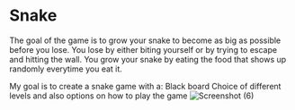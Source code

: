 # Snake

The goal of the game is to grow your snake to become as big as possible before you lose.
You lose by either biting yourself or by trying to escape and hitting the wall.
You grow your snake by eating the food that shows up randomly everytime you eat it.

My goal is to create a snake game with a:
 Black board
 Choice of different levels and also
 options on how to play the game
![Screenshot (6)](https://user-images.githubusercontent.com/85358392/177796711-12e861b9-a030-4153-b7f8-0b4190c1e58e.png)
